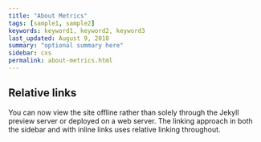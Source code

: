 ```yaml
---
title: "About Metrics"
tags: [sample1, sample2]
keywords: keyword1, keyword2, keyword3
last_updated: August 9, 2018
summary: "optional summary here"
sidebar: cxs
permalink: about-metrics.html
---
```

## Relative links

You can now view the site offline rather than solely through the Jekyll preview server or deployed on a web server. The linking approach in both the sidebar and with inline links uses relative linking throughout.
